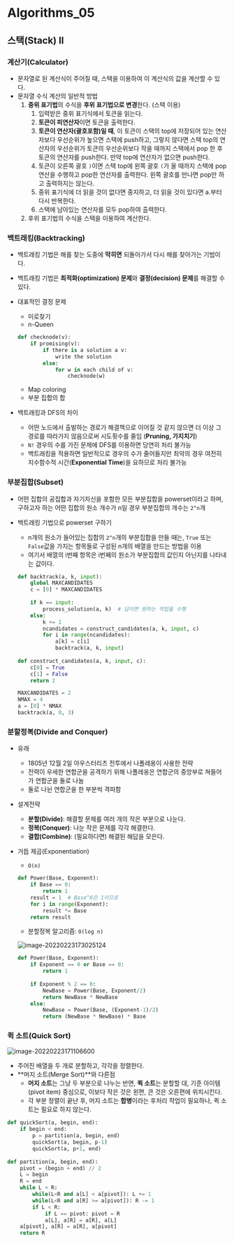 # Algorithms_05

## 스택(Stack) II

### 계산기(Calculator)

-   문자열로 된 계산식이 주어질 때, 스택을 이용하여 이 계산식의 값을 계산할 수 있다.
-   문자열 수식 계산의 일반적 방법
    1.   **중위 표기법**의 수식을 **후위 표기법으로 변경**한다. (스택 이용)
         1.   입력받은 중위 표기식에서 토큰을 읽는다.
         2.   **토큰이 피연산자**이면 토큰을 출력한다.
         3.   **토큰이 연산자(괄호포함)일 때**, 이 토큰이 스택의 top에 저장되어 있는 연산자보다 우선순위가 높으면 스택에 push하고, 그렇지 않다면 스택 top의 연산자의 우선순위가 토큰의 우선순위보다 작을 때까지 스택에서 pop 한 후 토큰의 연산자를 push한다. 만약 top에 연산자가 없으면 push한다.
         4.   토큰이 오른쪽 괄호 `)`이면 스택 top에 왼쪽 괄호 `(`가 올 때까지 스택에 pop 연산을 수행하고 pop한 연산자를 출력한다. 왼쪽 괄호를 만나면 pop만 하고 출력하지는 않는다.
         5.   중위 표기식에 더 읽을 것이 없다면 중지하고, 더 읽을 것이 있다면 a.부터 다시 반복한다.
         6.   스택에 남아있는 연산자를 모두 pop하여 출력한다.
    2.   후위 표기법의 수식을 스택을 이용하여 계산한다.

### 백트래킹(Backtracking)

-   백트래킹 기법은 해를 찾는 도중에 **막히면** 되돌아가서 다시 해를 찾아가는 기법이다.

-   백트래킹 기법은 **최적화(optimization) 문제**와 **결정(decision) 문제**를 해결할 수 있다.

-   대표적인 결정 문제

    -   미로찾기
    -   n-Queen

    ```python
    def checknode(v):
        if promising(v):
            if there is a solution a v:
                write the solution
            else:
                for w in each child of v:
                    checknode(w)
    ```

    -   Map coloring
    -   부분 집합의 합

-   백트래킹과 DFS의 차이

    -   어떤 노드에서 출발하는 경로가 해결책으로 이어질 것 같지 않으면 더 이상 그 경로를 따라가지 않음으로써 시도횟수를 줄임 (**Pruning, 가지치기**)
    -   `N!` 경우의 수를 가진 문제에 DFS를 이용하면 당연히 처리 불가능
    -   백트래킹을 적용하면 일반적으로 경우의 수가 줄어들지만 최악의 경우 여전히 지수함수적 시간(**Exponential Time**)을 요하므로 처리 불가능

### 부분집합(Subset)

-   어떤 집합의 공집합과 자기자신을 포함한 모든 부분집합을 powerset이라고 하며, 구하고자 하는 어떤 집합의 원소 개수가 n일 경우 부분집합의 개수는 `2^n`개

-   백트래킹 기법으로 powerset 구하기

    -   n개의 원소가 들어있는 집합의 `2^n`개의 부분집합을 만들 때는, `True` 또는 `False`값을 가지는 항목들로 구성된 n개의 배열을 만드는 방법을 이용
    -   여기서 배열의 i번째 항목은 i번째의 원소가 부분집합의 값인지 아닌지를 나타내는 값이다.

    ```python
    def backtrack(a, k, input):
        global MAXCANDIDATES
        c = [0] * MAXCANDIDATES
        
        if k == input:
            process_solution(a, k)  # 답이면 원하는 작업을 수행
        else:
            k += 1
            ncandidates = construct_candidates(a, k, input, c)
            for i in range(ncandidates):
                a[k] = c[i]
                backtrack(a, k, input)
                
    def construct_candidates(a, k, input, c):
        c[0] = True
        c[1] = False
        return 2
    
    MAXCANDIDATES = 2
    NMAX = 4
    a = [0] * NMAX
    backtrack(a, 0, 3)
    ```

### 분할정복(Divide and Conquer)

-   유래

    -   1805년 12월 2일 아우스터리츠 전투에서 나폴레옹이 사용한 전략
    -   전력이 우세한 연합군을 공격하기 위해 나폴레옹은 연합군의 중앙부로 쳐들어가 연합군을 둘로 나눔
    -   둘로 나뉜 연합군을 한 부분씩 격파함

-   설계전략

    -   **분할(Divide)**: 해결할 문제를 여러 개의 작은 부분으로 나눈다.
    -   **정복(Conquer)**: 나눈 작은 문제를 각각 해결한다.
    -   **결합(Combine)**: (필요하다면) 해결된 해답을 모은다.

-   거듭 제곱(Exponentiation)

    -   `O(n)`

    ```python
    def Power(Base, Exponent):
        if Base == 0:
            return 1
        result = 1  # Base^0은 1이므로
        for i in range(Exponent):
            result *= Base
        return result
    ```

    -   분할정복 알고리즘: `O(log n)`

    ![image-20220223173025124](algorithms_05.assets/image-20220223173025124.png)

    ```python
    def Power(Base, Exponent):
        if Exponent == 0 or Base == 0:
            return 1
        
        if Exponent % 2 == 0:
            NewBase = Power(Base, Exponent/2)
            return NewBase * NewBase
        else:
            NewBase = Power(Base, (Exponent-1)/2)
            return (NewBase * NewBase) * Base
    ```

### 퀵 소트(Quick Sort)

![image-20220223171106600](algorithms_05.assets/image-20220223171106600.png)

-   주어진 배열을 두 개로 분할하고, 각각을 정렬한다.
-   **머지 소트(Merge Sort)**와 다른점
    -   **머지 소트**는 그냥 두 부분으로 나누는 반면, **퀵 소트**는 분할할 대, 기준 아이템(pivot item) 중심으로, 이보다 작은 것은 왼편, 큰 것은 오른편에 위치시킨다.
    -   각 부분 정렬이 끝난 후, 머지 소트는 **합병**이라는 후처리 작업이 필요하나, 퀵 소트는 필요로 하지 않는다.

```python
def quickSort(a, begin, end):
    if begin < end:
        p = partition(a, begin, end)
        quickSort(a, begin, p-1)
        quickSort(a, p+1, end)
        
def partition(a, begin, end):
    pivot = (begin + end) // 2
    L = begin
    R = end
    while L < R:
        while(L<R and a[L] < a[pivot]): L += 1
        while(L<R and a[R] >= a[pivot]): R -= 1
        if L < R:
            if L == pivot: pivot = R
            a[L], a[R] = a[R], a[L]
    a[pivot], a[R] = a[R], a[pivot]
    return R
```

